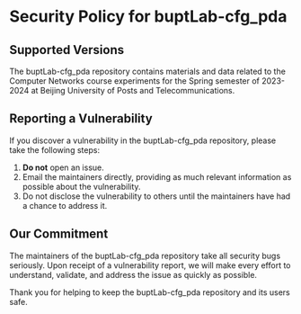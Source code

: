 # Security Policy for buptLab-cfg_pda

## Supported Versions

The buptLab-cfg_pda repository contains materials and data related to the Computer Networks course experiments for the Spring semester of 2023-2024 at Beijing University of Posts and Telecommunications.

## Reporting a Vulnerability

If you discover a vulnerability in the buptLab-cfg_pda repository, please take the following steps:

1. **Do not** open an issue.
2. Email the maintainers directly, providing as much relevant information as possible about the vulnerability.
3. Do not disclose the vulnerability to others until the maintainers have had a chance to address it.

## Our Commitment

The maintainers of the buptLab-cfg_pda repository take all security bugs seriously. Upon receipt of a vulnerability report, we will make every effort to understand, validate, and address the issue as quickly as possible.

Thank you for helping to keep the buptLab-cfg_pda repository and its users safe.
